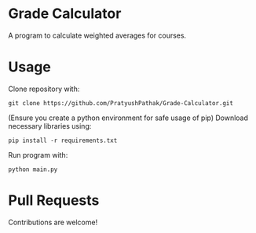 # Grade Calculator
A program to calculate weighted averages for courses.

# Usage
Clone repository with:

```git clone https://github.com/PratyushPathak/Grade-Calculator.git```


(Ensure you create a python environment for safe usage of pip)
Download necessary libraries using:

```pip install -r requirements.txt```

Run program with:

```python main.py```

# Pull Requests
Contributions are welcome!
